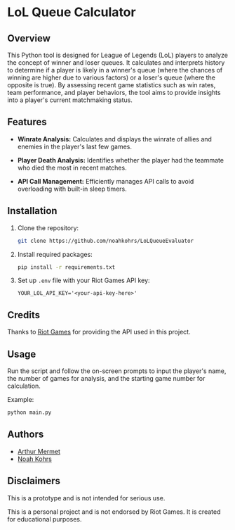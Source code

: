 # LoL Queue Calculator

## Overview
This Python tool is designed for League of Legends (LoL) players to analyze the concept of winner and loser queues. It calculates and interprets history to determine if a player is likely in a winner's queue (where the chances of winning are higher due to various factors) or a loser's queue (where the opposite is true). By assessing recent game statistics such as win rates, team performance, and player behaviors, the tool aims to provide insights into a player's current matchmaking status.

## Features
- **Winrate Analysis:** Calculates and displays the winrate of allies and enemies in the player's last few games.

- **Player Death Analysis:** Identifies whether the player had the teammate who died the most in recent matches.

- **API Call Management:** Efficiently manages API calls to avoid overloading with built-in sleep timers.

## Installation

1. Clone the repository:
   ```bash
   git clone https://github.com/noahkohrs/LoLQueueEvaluator
   ```
2. Install required packages:
   ```bash
   pip install -r requirements.txt
   ```
3. Set up `.env` file with your Riot Games API key:
   ```
   YOUR_LOL_API_KEY='<your-api-key-here>'
   ```

## Credits

Thanks to [Riot Games](https://developer.riotgames.com/) for providing the API used in this project.

## Usage

Run the script and follow the on-screen prompts to input the player's name, the number of games for analysis, and the starting game number for calculation.

Example:
```python
python main.py
```

## Authors
- [Arthur Mermet](https://github.com/DNSJambon)
- [Noah Kohrs](https://github.com/noahkohrs)



## Disclaimers

This is a prototype and is not intended for serious use.

This is a personal project and is not endorsed by Riot Games. It is created for educational purposes.
